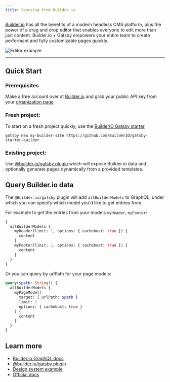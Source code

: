 ```yaml
---
title: Sourcing from Builder.io
---
```


[Builder.io](https://builder.io) has all the benefits of a modern headless CMS platform, plus the power of a drag and drop editor that enables everyone to edit more than just content. Builder.io + Gatsby empowers your entire team to create performant and fully customizable pages quickly.

<img src="https://imgur.com/HjBWIbv.gif" alt="Editor example" />

---

## Quick Start

### Prerequisites

Make a free account over at [Builder.io](https://www.builder.io/fork-sample-org) and grab your public API key from your [organization page](https://builder.io/account/organization)

### Fresh project:

To start on a fresh project quickly, use the [BuilderIO Gatsby starter](/starters/BuilderIO/gatsby-starter-builder/)

```shell
gatsby new my-builder-site https://github.com/BuilderIO/gatsby-starter-builder
```

### Existing project:

Use [@builder.io/gatsby plugin](/plugins/@builder.io/gatsby/) which will expose Builder.io data and optionally generate pages dynamically from a provided templates.

## Query Builder.io data

The `@Builder.io/gatsby` plugin will add `allBuilderModels` to GraphQL, under which you can specify which model you'd like to get entries from.

For example to get the entries from your models `myHeader`, `myFooter`:

```graphql
{
  allBuilderModels {
    myHeader(limit: 1, options: { cachebust: true }) {
      content
    }
    myFooter(limit: 1, options: { cachebust: true }) {
      content
    }
  }
}
```

Or you can query by urlPath for your page models:

```graphql
query($path: String!) {
  allBuilderModels {
    myPageModel(
      target: { urlPath: $path }
      limit: 1
      options: { cachebust: true }
    ) {
      content
    }
  }
}
```

## Learn more

- [Builder.io GraphQL docs](https://www.builder.io/c/docs/graphql-api)
- [@builder.io/gatsby plugin](/plugins/@builder.io/gatsby/)
- [Design system example](https://github.com/BuilderIO/builder/tree/master/examples/react-design-system)
- [Official docs](https://www.builder.io/c/docs/getting-started)
